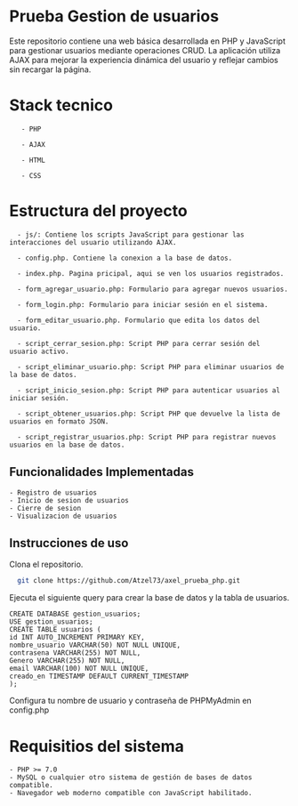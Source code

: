 
# Prueba Gestion de usuarios

Este repositorio contiene una web básica desarrollada en PHP y JavaScript para gestionar usuarios mediante operaciones CRUD. La aplicación utiliza AJAX para mejorar la experiencia dinámica del usuario y reflejar cambios sin recargar la página.

# Stack tecnico 
```
   - PHP

   - AJAX 

   - HTML

   - CSS
   ```
# Estructura del proyecto
 ```
   - js/: Contiene los scripts JavaScript para gestionar las interacciones del usuario utilizando AJAX.
  
   - config.php. Contiene la conexion a la base de datos.

   - index.php. Pagina pricipal, aqui se ven los usuarios registrados. 

   - form_agregar_usuario.php: Formulario para agregar nuevos usuarios.

   - form_login.php: Formulario para iniciar sesión en el sistema.

   - form_editar_usuario.php. Formulario que edita los datos del usuario.

   - script_cerrar_sesion.php: Script PHP para cerrar sesión del usuario activo.

   - script_eliminar_usuario.php: Script PHP para eliminar usuarios de la base de datos.

   - script_inicio_sesion.php: Script PHP para autenticar usuarios al iniciar sesión.

   - script_obtener_usuarios.php: Script PHP que devuelve la lista de usuarios en formato JSON.

   - script_registrar_usuarios.php: Script PHP para registrar nuevos usuarios en la base de datos.
 ```


## Funcionalidades Implementadas
 ```
- Registro de usuarios
- Inicio de sesion de usuarios
- Cierre de sesion
- Visualizacion de usuarios

 ```
## Instrucciones de uso

Clona el repositorio. 

```bash
  git clone https://github.com/Atzel73/axel_prueba_php.git
```

Ejecuta el siguiente query para crear la base de datos y la tabla de usuarios.

```
CREATE DATABASE gestion_usuarios;
USE gestion_usuarios;
CREATE TABLE usuarios (
id INT AUTO_INCREMENT PRIMARY KEY,
nombre_usuario VARCHAR(50) NOT NULL UNIQUE,
contrasena VARCHAR(255) NOT NULL,
Genero VARCHAR(255) NOT NULL,
email VARCHAR(100) NOT NULL UNIQUE,
creado_en TIMESTAMP DEFAULT CURRENT_TIMESTAMP
);
```

 Configura tu nombre de usuario y contraseña de PHPMyAdmin en config.php


# Requisitios del sistema

```
- PHP >= 7.0
- MySQL o cualquier otro sistema de gestión de bases de datos compatible.
- Navegador web moderno compatible con JavaScript habilitado.
```
